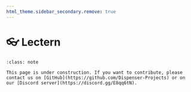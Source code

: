 ```yaml
---
html_theme.sidebar_secondary.remove: true
---
```


# 👓 Lectern

```{admonition} 🏗️ Under construction
:class: note

This page is under construction. If you want to contribute, please contact us on [GitHub](https://github.com/Dispenser-Projects) or on our [Discord server](https://discord.gg/E8qq6tN).
```